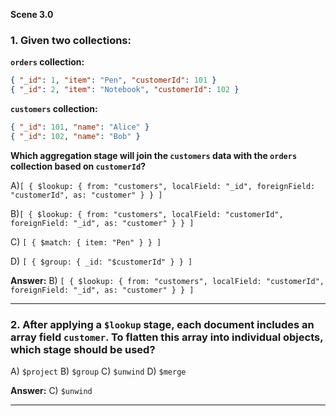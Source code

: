**Scene 3.0**


### **1. Given two collections:**

**`orders` collection:**

```json
{ "_id": 1, "item": "Pen", "customerId": 101 }
{ "_id": 2, "item": "Notebook", "customerId": 102 }
```

**`customers` collection:**

```json
{ "_id": 101, "name": "Alice" }
{ "_id": 102, "name": "Bob" }
```

**Which aggregation stage will join the `customers` data with the `orders` collection based on `customerId`?**

A)`[ { $lookup: { from: "customers", localField: "_id", foreignField: "customerId", as: "customer" } } ]`


B)`[ { $lookup: { from: "customers", localField: "customerId", foreignField: "_id", as: "customer" } } ]`

C) `[ { $match: { item: "Pen" } } ]`


D) `[ { $group: { _id: "$customerId" } } ]`


**Answer:** B) `[ { $lookup: { from: "customers", localField: "customerId", foreignField: "_id", as: "customer" } } ]`

---

### **2. After applying a `$lookup` stage, each document includes an array field `customer`. To flatten this array into individual objects, which stage should be used?**

A) `$project`
B) `$group`
C) `$unwind`
D) `$merge`

**Answer:** C) `$unwind`

---

